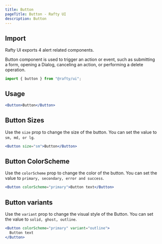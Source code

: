 ```yaml
---
title: Button
pageTitle: Button - Rafty UI
description: Button
---
```


## Import

Rafty UI exports 4 alert related components.

Button component is used to trigger an action or event, such as submitting a form, opening a Dialog, canceling an action, or performing a delete operation.

```jsx
import { button } from "@rafty/ui";
```

## Usage

```jsx
<Button>Button</Button>
```

## Button Sizes

Use the `size` prop to change the size of the button. You can set the value to `sm, md, or lg`.

```jsx
<Button size="sm">Button</Button>
```

## Button ColorScheme

Use the `colorScheme` prop to change the color of the button. You can set the value to `primary, secondary, error and success`.

```jsx
<Button colorScheme="primary">Button text</Button>
```

## Button variants

Use the `variant` prop to change the visual style of the Button. You can set the value to `solid, ghost, outline`.

```jsx
<Button colorScheme="primary" variant="outline">
  Button text
</Button>
```
